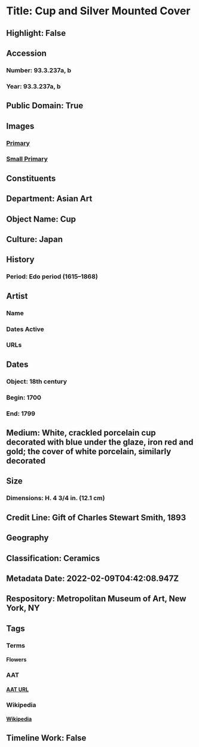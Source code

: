 # Title: Cup and Silver Mounted Cover
## Highlight: False
## Accession
### Number: 93.3.237a, b
### Year: 93.3.237a, b
## Public Domain: True
## Images
### [Primary](https://images.metmuseum.org/CRDImages/as/original/29933.jpg)
### [Small Primary](https://images.metmuseum.org/CRDImages/as/web-large/29933.jpg)
## Constituents
## Department: Asian Art
## Object Name: Cup
## Culture: Japan
## History
### Period: Edo period (1615–1868)
## Artist
### Name
### Dates Active
### URLs
## Dates
### Object: 18th century
### Begin: 1700
### End: 1799
## Medium: White, crackled porcelain cup decorated with blue under the glaze, iron red and gold; the cover of white porcelain, similarly decorated
## Size
### Dimensions: H. 4 3/4 in. (12.1 cm)
## Credit Line: Gift of Charles Stewart Smith, 1893
## Geography
## Classification: Ceramics
## Metadata Date: 2022-02-09T04:42:08.947Z
## Respository: Metropolitan Museum of Art, New York, NY
## Tags
### Terms
#### Flowers
### AAT
#### [AAT URL](http://vocab.getty.edu/page/aat/300132399)
### Wikipedia
#### [Wikipedia]()
## Timeline Work: False
